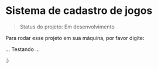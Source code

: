 <h1>Sistema de cadastro de jogos</h1>

> Status do projeto: Em desenvolvimento

Para rodar esse projeto em sua máquina, por favor digite:

...
Testando
...

:)
